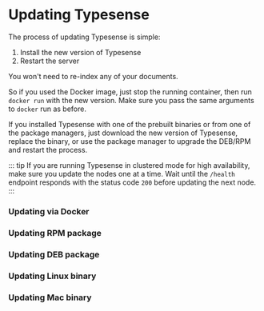 # Updating Typesense

The process of updating Typesense is simple:

1. Install the new version of Typesense
2. Restart the server

You won't need to re-index any of your documents.

So if you used the Docker image, just stop the running container, then run `docker run` with the new version. Make sure you pass the same arguments to `docker` run as before.

If you installed Typesense with one of the prebuilt binaries or from one of the package managers, just download the new version of Typesense, replace the binary, or use the package manager to upgrade the DEB/RPM and restart the process.

::: tip
If you are running Typesense in clustered mode for high availability, make sure you update the nodes one at a time. Wait until the `/health` endpoint responds with the status code `200` before updating the next node.
:::

### Updating via Docker
<Tabs :tabs="['Shell']">
  <template v-slot:Shell>

```bash
docker stop <container_id>

docker run -p 8108:8108 -v/tmp/typesense-data:/data typesense/typesense:0.21.0 \
  --data-dir /data --api-key=$TYPESENSE_API_KEY
```
  </template>
</Tabs>

### Updating RPM package

<Tabs :tabs="['Shell']">
  <template v-slot:Shell>

```bash
wget https://dl.typesense.org/releases/0.21.0/typesense-server-0.21.0-1.x86_64.rpm

sudo yum install ./typesense-server-0.21.0-1.x86_64.rpm

sudo systemctl restart typesense-server.service
```

  </template>
</Tabs>

### Updating DEB package

<Tabs :tabs="['Shell']">
  <template v-slot:Shell>

```bash
wget https://dl.typesense.org/releases/0.21.0/typesense-server-0.21.0-amd64.deb

sudo apt install ./typesense-server-0.21.0-amd64.deb

sudo systemctl restart typesense-server.service
```

  </template>
</Tabs>

### Updating Linux binary

<Tabs :tabs="['Shell']">
  <template v-slot:Shell>

```bash
wget https://dl.typesense.org/releases/0.21.0/typesense-server-0.21.0-linux-amd64.tar.gz

tar xvzf ./typesense-server-0.21.0-linux-amd64.tar.gz

mv ./typesense-server $PATH_TO_EXISTING_BINARY

kill <TYPESENSE_PROCESS_ID> # will gracefully shutdown

## Finally, run Typesense server binary again

```

  </template>
</Tabs>

### Updating Mac binary

<Tabs :tabs="['Shell']">
  <template v-slot:Shell>

```bash
wget https://dl.typesense.org/releases/0.19.0/typesense-server-0.21.0-darwin-amd64.tar.gz

tar xvzf ./typesense-server-0.21.0-darwin-amd64.tar.gz

mv ./typesense-server $PATH_TO_EXISTING_BINARY

kill <TYPESENSE_PROCESS_ID> # will gracefully shutdown

## Finally, run Typesense server binary again

```

  </template>
</Tabs>

